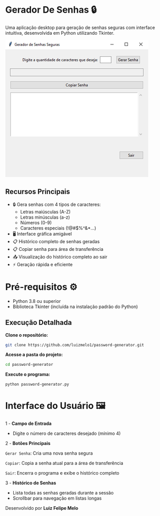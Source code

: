 # Gerador De Senhas 🔒
Uma aplicação desktop para geração de senhas seguras com interface intuitiva, desenvolvida em Python utilizando Tkinter.

![Captura de Tela](src/img/print_password_generator.png)

## Recursos Principais

- 🔒 Gera senhas com 4 tipos de caracteres:
  - Letras maiúsculas (A-Z)
  - Letras minúsculas (a-z)
  - Números (0-9)
  - Caracteres especiais (!@#$%^&*...)
- 🖥 Interface gráfica amigável
- 📋 Histórico completo de senhas geradas
- 📋 Copiar senha para área de transferência
- 📤 Visualização do histórico completo ao sair
- ⚡ Geração rápida e eficiente

# Pré-requisitos ⚙️

- Python 3.8 ou superior
- Biblioteca Tkinter (incluída na instalação padrão do Python)

## Execução Detalhada

**Clone o repositório:**  
 ```bash  
 git clone https://github.com/luizmelo1/password-generator.git 
 ```  
**Acesse a pasta do projeto:**  
 ```bash  
 cd password-generator  
 ```  
**Execute o programa:**  
 ```bash  
 python password-generator.py  
 ```

# Interface do Usuário 🖼️

1 - **Campo de Entrada**
  - Digite o número de caracteres desejado (mínimo 4)

2 - **Botões Principais**

`Gerar Senha`: Cria uma nova senha segura

`Copiar`: Copia a senha atual para a área de transferência

`Sair`: Encerra o programa e exibe o histórico completo

3 - **Histórico de Senhas**

  - Lista todas as senhas geradas durante a sessão
  - Scrollbar para navegação em listas longas

  Desenvolvido por **Luiz Felipe Melo**
